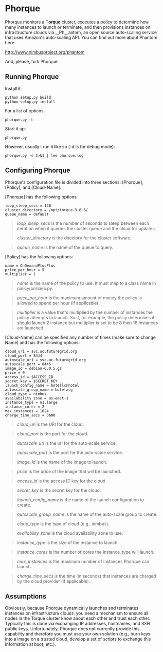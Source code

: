 Phorque
=======

Phorque monitors a T<b>orque</b> cluster, executes a policy to determine how many instances to launch or terminate, and then provisions instances on infrastructure clouds via __Ph__antom, an open source auto-scaling service that uses Amazon's auto-scaling API. You can find out more about Phantom here:

http://www.nimbusproject.org/phantom

And, please, fork Phorque.

Running Phorque
---------------

Install it:

    python setup.py build
    python setup.py install

For a list of options:

    phorque.py -h
    
Start it up:

    phorque.py

However, usually I run it like so (-d is for debug mode):

    phorque.py -d 2>&1 | tee phorque.log


Configuring Phorque
-------------------

Phorque's configuration file is divided into three sections: [Phorque], [Policy], and [Cloud-Name].

[Phorque] has the following options:

    loop_sleep_secs = 120
    cluster_directory = /opt/torque-3.0.6/
    queue_name = default

>_loop\_sleep\_secs_ is the number of seconds to sleep between each iteration when it queries the cluster queue and the cloud for updates.

>_cluster\_directory_ is the directory for the cluster software.

>_queue\_name_ is the name of the queue to query.

[Policy] has the following options:

    name = OnDemandPlusPlus
    price_per_hour = 5
    multiplier = 1

>_name_ is the name of the policy to use. It must map to a class name in policy/policies.py.

>_price\_per\_hour_ is the maximum amount of money the policy is allowed to spend per hour (if applicable).

>_multiplier_ is a value that's multiplied by the number of instances the policy attempts to launch. So if, for example, the policy determines it should launch 2 instance but multiplier is set to be 8 then 16 instances are launched.

[Cloud-Name] can be specified any number of times (make sure to change Name) and has the following options:

    cloud_uri = svc.uc.futuregrid.org
    cloud_port = 8444
    autoscale_uri = svc.uc.futuregrid.org
    autoscale_port = 8445
    image_id = debian-6.0.5.gz
    price = 0
    access_id = $ACCESS_ID
    secret_key = $SECRET_KEY
    launch_config_name = hotellc@hotel
    autoscale_group_name = hotelasg
    cloud_type = nimbus
    availability_zone = us-east-1
    instance_type = m1.large
    instance_cores = 2
    max_instances = 1024
    charge_time_secs = 3600

>_cloud\_uri_ is the URI for the cloud.

>_cloud\_port_ is the port for the cloud.

>_autoscale\_uri_ is the uri for the auto-scale service.

>_autoscale\_port_ is the port for the auto-scale service.

>_image\_id_ is the name of the image to launch.

>_price_ is the price of the image that will be launched.

>_access\_id_ is the access ID key for the cloud.

>_secret\_key_ is the secret key for the cloud.

>_launch\_config\_name_ is the name of the launch configuration to create.

>_autoscale\_group\_name_ is the name of the auto-scale group to create.

>_cloud\_type_ is the type of cloud (e.g., nimbus).

>_availability\_zone_ is the cloud availability zone to use.

>_instance\_type_ is the size of the instance to launch.

>_instance\_cores_ is the number of cores the instance\_type will launch.

>_max\_instances_ is the maximum number of instances Phorque can launch.

>_charge\_time\_secs_ is the time (in seconds) that instances are charged by the cloud provider (if applicable).


Assumptions
-----------

Obviously, because Phorque dynamically launches and terminates instances on infrastructure clouds, you need a mechanism to ensure all nodes in the Torque cluster know about each other and trust each other. Typically this is done via exchanging IP addresses, hostnames, and SSH public keys. Unfortunately, Phorque does not currently provide this capability and therefore you must use your own solution (e.g., burn keys into a image on a trusted cloud, develop a set of scripts to exchange this information at boot, etc.).

